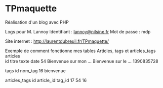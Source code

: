 TPmaquette
==========

Réalisation d'un blog avec PHP

Logs pour M. Lannoy
Identifiant : lannoy@nilsine.fr
Mot de passe : mdp

Site internet : http://laurentdubreuil.fr/TPmaquette/



Exemple de comment fonctionne mes tables Articles, tags et articles_tags
articles  
id	titre               	texte	                    date
54	Bienvenue sur mon …	  Bienvenue sur le …	      1390835728

tags
id	nom_tag
16	bienvenue

articles_tags
id	article_id	tag_id
17	54        	16
